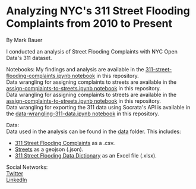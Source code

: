 # Analyzing NYC's 311 Street Flooding Complaints from 2010 to Present

By Mark Bauer  

I conducted an analysis of Street Flooding Complaints with NYC Open Data's 311 dataset. 

Notebooks: 
My findings and analysis are available in the [311-street-flooding-complaints.ipynb notebook](https://github.com/mebauer/nyc-311-street-flooding/blob/main/311-street-flooding-complaints.ipynb) in this repository.  
Data wrangling for assigning complaints to streets are available in the [assign-complaints-to-streets.ipynb notebook](https://github.com/mebauer/nyc-311-street-flooding/blob/main/assign-complaints-to-streets.ipynb) in this repository.  
Data wrangling for assigning complaints to streets are available in the [assign-complaints-to-streets.ipynb notebook](https://github.com/mebauer/nyc-311-street-flooding/blob/main/assign-complaints-to-streets.ipynb) in this repository.  
Data wrangling for exporting the 311 data using Socrata's API is available in the [data-wrangling-311-data.ipynb notebook](https://github.com/mebauer/nyc-311-street-flooding/blob/main/data-wrangling-311-data.ipynb) in this repository.

Data:  
Data used in the analysis can be found in the [data](https://github.com/mebauer/nyc-311-street-flooding/tree/main/data) folder. This includes:  
- [311 Street Flooding Complaints](https://github.com/mebauer/nyc-311-street-flooding/blob/main/311-street-flooding-complaints.ipynb) as a .csv.  
- [Streets](https://github.com/mebauer/nyc-311-street-flooding/blob/main/311-street-flooding-complaints.ipynb) as a geojson (.json).   
- [311 Street Flooding Data Dictionary](https://github.com/mebauer/nyc-311-street-flooding/blob/main/311-street-flooding-complaints.ipynb) as an Excel file (.xlsx). 

Social Networks:  
[Twitter](https://twitter.com/markbauerwater)  
[LinkedIn](https://www.linkedin.com/in/markebauer/)